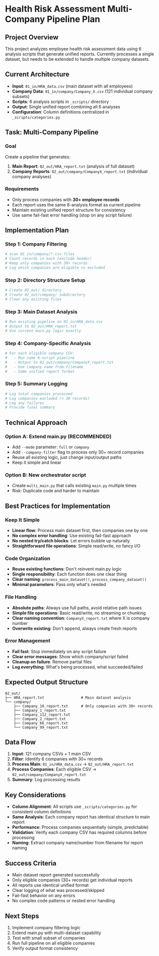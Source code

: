# Health Risk Assessment Multi-Company Pipeline Plan

## Project Overview
This project analyzes employee health risk assessment data using 6 analysis scripts that generate unified reports. Currently processes a single dataset, but needs to be extended to handle multiple company datasets.

## Current Architecture
- **Input**: `01_in/HRA_data.csv` (main dataset with all employees)
- **Company Data**: `01_in/company/Company_X.csv` (121 individual company subsets)
- **Scripts**: 6 analysis scripts in `_scripts/` directory
- **Output**: Single unified report combining all 6 analyses
- **Configuration**: Column definitions centralized in `_scripts/categories.py`

## Task: Multi-Company Pipeline

### Goal
Create a pipeline that generates:
1. **Main Report**: `02_out/HRA_report.txt` (analysis of full dataset)
2. **Company Reports**: `02_out/company/CompanyX_report.txt` (individual company analyses)

### Requirements
- Only process companies with **30+ employee records**
- Each report uses the same 6-analysis format as current pipeline
- Maintain existing unified report structure for consistency
- Use same fail-fast error handling (stop on any script failure)

## Implementation Plan

### Step 1: Company Filtering
```python
# Scan 01_in/company/*.csv files
# Count records in each (exclude header)
# Keep only companies with 30+ records
# Log which companies are eligible vs excluded
```

### Step 2: Directory Structure Setup
```python
# Create 02_out/ directory
# Create 02_out/company/ subdirectory
# Clear any existing files
```

### Step 3: Main Dataset Analysis
```python
# Run existing pipeline on 01_in/HRA_data.csv
# Output to 02_out/HRA_report.txt
# Use current main.py logic exactly
```

### Step 4: Company-Specific Analysis
```python
# For each eligible company CSV:
#   - Run same 6-script pipeline
#   - Output to 02_out/company/CompanyX_report.txt
#   - Use company name from filename
#   - Same unified report format
```

### Step 5: Summary Logging
```python
# Log total companies processed
# Log companies excluded (< 30 records)
# Log any failures
# Provide final summary
```

## Technical Approach

### Option A: Extend main.py (RECOMMENDED)
- Add `--mode` parameter: `full` or `company`
- Add `--company-filter` flag to process only 30+ record companies
- Reuse all existing logic, just change input/output paths
- Keep it simple and linear

### Option B: New orchestrator script
- Create `multi_main.py` that calls existing `main.py` multiple times
- Risk: Duplicate code and harder to maintain

## Best Practices for Implementation

### Keep It Simple
- **Linear flow**: Process main dataset first, then companies one by one
- **No complex error handling**: Use existing fail-fast approach
- **No nested try/catch blocks**: Let errors bubble up naturally
- **Straightforward file operations**: Simple read/write, no fancy I/O

### Code Organization
- **Reuse existing functions**: Don't reinvent main.py logic
- **Single responsibility**: Each function does one clear thing
- **Clear naming**: `process_main_dataset()`, `process_company_dataset()`
- **Minimal parameters**: Pass only what's needed

### File Handling
- **Absolute paths**: Always use full paths, avoid relative path issues
- **Simple file operations**: Basic read/write, no streaming or chunking
- **Clear naming convention**: `CompanyX_report.txt` where X is company number
- **Overwrite existing**: Don't append, always create fresh reports

### Error Management
- **Fail fast**: Stop immediately on any script failure
- **Clear error messages**: Show which company/script failed
- **Cleanup on failure**: Remove partial files
- **Log everything**: What's being processed, what succeeded/failed

## Expected Output Structure
```
02_out/
├── HRA_report.txt                 # Main dataset analysis
└── company/
    ├── Company_10_report.txt      # Only companies with 30+ records
    ├── Company_1_report.txt
    ├── Company_112_report.txt
    ├── Company_2_report.txt
    ├── Company_66_report.txt
    └── Company_99_report.txt
```

## Data Flow
1. **Input**: 121 company CSVs + 1 main CSV
2. **Filter**: Identify 6 companies with 30+ records
3. **Process Main**: `01_in/HRA_data.csv` → `02_out/HRA_report.txt`
4. **Process Companies**: Each eligible CSV → `02_out/company/CompanyX_report.txt`
5. **Summary**: Log processing results

## Key Considerations
- **Column Alignment**: All scripts use `_scripts/categories.py` for consistent column definitions
- **Same Analysis**: Each company report has identical structure to main report
- **Performance**: Process companies sequentially (simple, predictable)
- **Validation**: Verify each company CSV has required columns before processing
- **Naming**: Extract company name/number from filename for report naming

## Success Criteria
- Main dataset report generated successfully
- Only eligible companies (30+ records) get individual reports
- All reports use identical unified format
- Clear logging of what was processed/skipped
- Fail-fast behavior on any errors
- No complex code patterns or nested error handling

## Next Steps
1. Implement company filtering logic
2. Extend main.py with multi-dataset capability
3. Test with small subset of companies
4. Run full pipeline on all eligible companies
5. Verify output format consistency